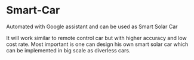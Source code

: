 # Smart-Car
Automated with Google assistant and can be used as Smart Solar Car

It will work similar to remote control car but with higher accuracy and low cost rate.
Most important is one can design his own smart solar car which can be implemented in big scale as diverless cars.
